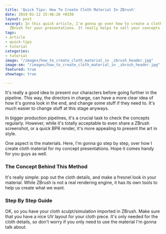 ```yaml
---
title: 'Quick Tips: How To Create Cloth Material In ZBrush'
date: 2019-01-12 15:46:26 +0330
layout: post
excerpt: In this quick article, I'm gonna go over how to create a cloth material in
  ZBrush for your presentations. It really helps to sell your concepts to your directors.
tags:
- article
- quick-tips
- tutorial
categories:
- tutorial
image: "/images/how_to_create_cloth_material_in _zbrush_header.jpg"
image-sm: "/images/how_to_create_cloth_material_in _zbrush_header.jpg"
featured: true
showtags: true

---
```

It's really a good idea to present our characters before going further in the pipeline. This way, the directors in charge, can have a more clear idea of how it's gonna look in the end, and change some stuff if they need to. It's much easier to change stuff at this stage anyways.

In bigger production pipelines, it's a crucial task to check the concepts regularly. However, while it's totally acceptable to even share a ZBrush screenshot, or a quick BPR render, it's more appealing to present the art in style.

One aspect is the materials. Here, I'm gonna go step by step, over how I create cloth material for my concept presentations. Hope it comes handy for you guys as well.

### The Concept Behind This Method

It's really simple: pop out the cloth details, and make a fresnel look in your material. While ZBrush is not a real rendering engine, it has its own tools to help us create what we want.

### Step By Step Guide

OK, so you have your cloth sculpt/simulation imported in ZBrush. Make sure that you have a nice UV layout for your cloth piece. It's only needed for the cloth details, so don't worry if you only need to use the material I'm gonna talk about.